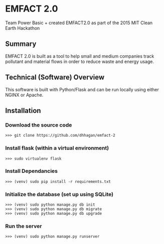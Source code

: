 # EMFACT 2.0

Team Power Basic + created EMFACT2.0 as part of the 2015 MIT Clean Earth Hackathon

## Summary

EMFACT 2.0 is built as a tool to help small and medium companies track pollutant and material flows in order to reduce waste and energy usage.

## Technical (Software) Overview

This software is built with Python/Flask and can be run locally using either NGINX or Apache.

## Installation

### Download the source code

    >>> git clone https://github.com/dhhagan/emfact-2
    
### Install flask (within a virtual environment)

    >>> sudo virtualenv flask
    
### Install Dependancies

    >>> (venv) sudo pip install -r requirements.txt
    
### Initialize the database (set up using SQLite)

    >>> (venv) sudo python manage.py db init
    >>> (venv) sudo python manage.py db migrate
    >>> (venv) sudo python manage.py db upgrade
    
### Run the server

    >>> (venv) sudo python manage.py runserver
